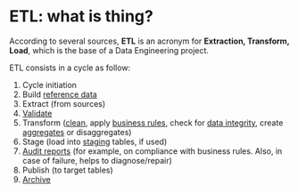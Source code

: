 # ETL: what is thing?

According to several sources, **ETL** is an acronym for **Extraction, Transform, Load**, which is the base of a Data Engineering project.

ETL consists in a cycle as follow:
1.  Cycle initiation
2.  Build  [reference data](https://en.wikipedia.org/wiki/Reference_data "Reference data")
3.  Extract (from sources)
4.  [Validate](https://en.wikipedia.org/wiki/Data_validation "Data validation")
5.  Transform ([clean](https://en.wikipedia.org/wiki/Data_cleaning "Data cleaning"), apply  [business rules](https://en.wikipedia.org/wiki/Business_rule "Business rule"), check for  [data integrity](https://en.wikipedia.org/wiki/Data_integrity "Data integrity"), create  [aggregates](https://en.wikipedia.org/wiki/Aggregate_(data_warehouse) "Aggregate (data warehouse)")  or disaggregates)
6.  Stage (load into  [staging](https://en.wikipedia.org/wiki/Staging_(data) "Staging (data)")  tables, if used)
7.  [Audit reports](https://en.wikipedia.org/wiki/Audit_report "Audit report")  (for example, on compliance with business rules. Also, in case of failure, helps to diagnose/repair)
8.  Publish (to target tables)
9.  [Archive](https://en.wikipedia.org/wiki/Archiving "Archiving")